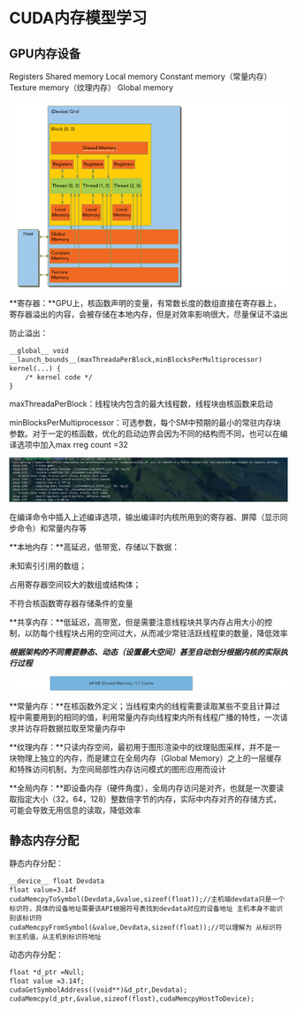 # CUDA内存模型学习

## GPU内存设备

Registers
Shared memory
Local memory
Constant memory（常量内存）
Texture memory（纹理内存）
Global memory

![1756892046352](image/CUDA内存模型学习/1756892046352.png)

**寄存器：**GPU上，核函数声明的变量，有常数长度的数组直接在寄存器上，寄存器溢出的内容，会被存储在本地内存，但是对效率影响很大，尽量保证不溢出

防止溢出：

```
__global__ void
__launch_bounds__(maxThreadaPerBlock,minBlocksPerMultiprocessor)
kernel(...) {
    /* kernel code */
}
```

maxThreadaPerBlock：线程块内包含的最大线程数，线程块由核函数来启动

minBlocksPerMultiprocessor：可选参数，每个SM中预期的最小的常驻内存块参数。对于一定的核函数，优化的启动边界会因为不同的结构而不同，也可以在编译选项中加入max rreg count  =32

![1757042869194](image/CUDA内存模型学习/1757042869194.png)

在编译命令中插入上述编译选项，输出编译时内核所用到的寄存器、屏障（显示同步命令）和常量内存等

**本地内存：**高延迟，低带宽，存储以下数据：

未知索引引用的数组；

占用寄存器空间较大的数组或结构体；

不符合核函数寄存器存储条件的变量

**共享内存：**低延迟，高带宽，但是需要注意线程块共享内存占用大小的控制，以防每个线程块占用的空间过大，从而减少常驻活跃线程束的数量，降低效率

***根据架构的不同需要静态、动态（设置最大空间）甚至自动划分根据内核的实际执行过程***

![1756904385203](image/CUDA内存模型学习/1756904385203.png)

**常量内存：**在核函数外定义；当线程束内的线程需要读取某些不变且计算过程中需要用到的相同的值，利用常量内存向线程束内所有线程广播的特性，一次请求并访存将数据拉取至常量内存中

**纹理内存：**只读内存空间，最初用于图形渲染中的纹理贴图采样，并不是一块物理上独立的内存，而是建立在全局内存（Global Memory）之上的一层缓存和特殊访问机制，为空间局部性内存访问模式的图形应用而设计

**全局内存：**即设备内存（硬件角度），全局内存访问是对齐，也就是一次要读取指定大小（32，64，128）整数倍字节的内存，实际中内存对齐的存储方式，可能会导致无用信息的读取，降低效率

## 静态内存分配

静态内存分配：

```
__device__ float Devdata
float value=3.14f
cudaMemcpyToSymbol(Devdata,&value,sizeof(float));//主机端devdata只是一个标识符，具体的设备地址需要该API根据符号表找到devdata对应的设备地址 主机本身不能识别该标识符
cudaMemcpyFromSymbol(&value,Devdata,sizeof(float));//可以理解为 从标识符到主机值，从主机到标识符地址
```

动态内存分配：

```
float *d_ptr =Null;
float value =3.14f;
cudaGetSymbolAddress((void**)&d_ptr,Devdata);
cudaMemcpy(d_ptr,&value,sizeof(flost),cudaMemcpyHostToDevice);
```
